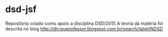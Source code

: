 # dsd-jsf
Repositório criado como apoio a disciplina DSD/2015
A teoria da matéria foi descrita no blog http://dirceuprofessor.blogspot.com.br/search/label/NDSD
